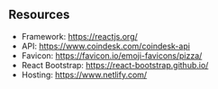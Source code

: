 
## Resources
- Framework: https://reactjs.org/
- API: https://www.coindesk.com/coindesk-api
- Favicon: https://favicon.io/emoji-favicons/pizza/
- React Bootstrap: https://react-bootstrap.github.io/
- Hosting: https://www.netlify.com/
